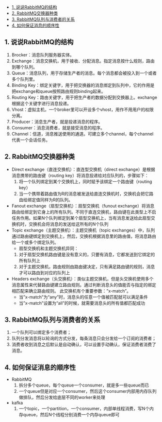 - [1. 说说RabbitMQ的结构](#1-说说RabbitMQ的结构)
- [2. RabbitMQ交换器种类](#2-RabbitMQ交换器种类)
- [3. RabbitMQ队列与消费者的关系](#3-RabbitMQ队列与消费者的关系)
- [4. 如何保证消息的顺序性](#4-如何保证消息的顺序性)
## 1. 说说RabbitMQ的结构
1. Brocker：消息队列服务器实体。
2. Exchange：消息交换机，用于接收、分配消息。指定消息按什么规则，路由到哪个队列。
3. Queue：消息队列，用于存储生产者的消息。每个消息都会被投入到一个或者多个队列里。
4. Binding Key：绑定关键字，用于把交换器的消息绑定到队列中，它的作用是把exchange和queue按照路由规则binding起来。
5. Routing Key：路由关键字，用于把生产者的数据分配到交换器上。exchange根据这个关键字进行消息投递。
6. Vhost：虚拟主机，一个broker里可以开设多个vhost，用作不用用户的权限分离。
7. Producer：消息生产者，就是投递消息的程序。
8. Consumer：消息消费者，就是接受消息的程序。
9. Channel：信道，消息推送使用的通道。可建立多个channel，每个channel代表一个会话任务。
## 2. RabbitMQ交换器种类
- Direct exchange（直连交换机）：直连型交换机（direct exchange）是根据消息携带的路由键（routing key）将消息投递给对应队列的，步骤如下：
  1. 将一个队列绑定到某个交换机上，同时赋予该绑定一个路由键（routing key）
  2. 当一个携带着路由值为R的消息被发送给直连交换机时，交换机会把它路由给绑定值同样为R的队列。
- Fanout exchange（扇型交换机）：扇型交换机（funout exchange）将消息路由给绑定到它身上的所有队列。不同于直连交换机，路由键在此类型上不启任务作用。如果N个队列绑定到某个扇型交换机上，当有消息发送给此扇型交换机时，交换机会将消息的发送给这所有的N个队列
- Topic exchange（主题交换机）：主题交换机（topic exchanges）中，队列通过路由键绑定到交换机上，然后，交换机根据消息里的路由值，将消息路由给一个或多个绑定队列。
  - 扇型交换机和主题交换机异同：
  1. 对于扇型交换机路由键是没有意义的，只要有消息，它都发送到它绑定的所有队列上
  2. 对于主题交换机，路由规则由路由键决定，只有满足路由键的规则，消息才可以路由到对应的队列上
- Headers exchange（头交换机）：类似主题交换机，但是头交换机使用多个消息属性来代替路由键建立路由规则。通过判断消息头的值能否与指定的绑定相匹配来确立路由规则。 此交换机有个重要参数：”x-match”。
  - 当”x-match”为“any”时，消息头的任意一个值被匹配就可以满足条件
  - 当”x-match”设置为“all”的时候，就需要消息头的所有值都匹配成功
## 3. RabbitMQ队列与消费者的关系
1. 一个队列可以绑定多个消费者；
2. 队列分发消息将以轮询的方式分发，每条消息只会分发给一个订阅的消费者；
3. 消费者收到消息之后默认是自动确认，可以设置手动确认，保证消费者消费了消息。
## 4. 如何保证消息的顺序性
- RabbitMQ
  1. 拆分多个queue，每个queue一个consumer，就是多一些queue而已
  2. 一个queue但是对应一个consumer，然后这个consumer内部用内存队列做排队，然后分发给底层不同的worker来处理
- kafka
  1. 一个topic，一个partition，一个consumer，内部单线程消费，写N个内存queue，然后N个线程分别消费一个内存queue即可
